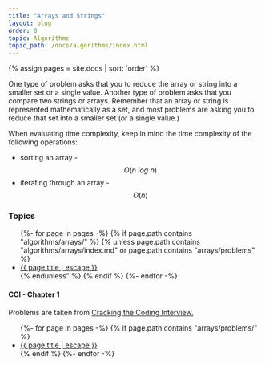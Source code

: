 ```yaml
---
title: "Arrays and Strings"
layout: blog
order: 0
topic: Algorithms
topic_path: /docs/algorithms/index.html
---
```

{% assign pages = site.docs | sort: 'order' %}

One type of problem asks that you to reduce the array or string into a smaller set or a single value. Another type of problem asks that you compare two strings or arrays. Remember that an array or string is represented mathematically as a set, and most problems are asking you to reduce that set into a smaller set (or a single value.)

When evaluating time complexity, keep in mind the time complexity of the following operations:

* sorting an array - $$ O(n \ log \ n) $$
* iterating through an array -  $$ O(n) $$

### Topics
<ul>
{%- for page in pages -%}
  {% if page.path contains "algorithms/arrays/" %}
    {% unless page.path contains "algorithms/arrays/index.md" or page.path contains "arrays/problems" %}
      <li>
        <a href="{{ page.url | relative_url }}">
          {{ page.title | escape }}
        </a>
      </li>
    {% endunless" %}
  {% endif %}
{%- endfor -%}
</ul>

#### CCI - Chapter 1
Problems are taken from [Cracking the Coding Interview.](https://www.amazon.com/Cracking-Coding-Interview-Programming-Questions/dp/0984782850)

<ul>
{%- for page in pages -%}
  {% if page.path contains "arrays/problems/" %}
  <li>
    <a href="{{ page.url | relative_url }}">
      {{ page.title | escape }}
    </a>
  </li>
  {% endif %}
{%- endfor -%}
</ul>